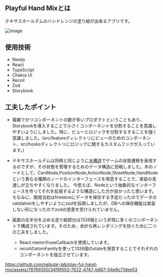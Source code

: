## Playful Hand Mixとは
テキサスホールデムのハンドレンジの塗り絵が出来るアプリです。

![image](https://github.com/nebular-lab/play-ful-hand-mix/assets/78769350/2a66ff1c-f59a-4e51-bbdc-6bce55280e02)

## 使用技術

- Nextjs
- React
- TypeScript
- Chakra UI
- Recoil
- Zod
- Storybook

## 工夫したポイント
- 複雑でかつコンポーネントの数が多いプロダクトということもあり、Storybookを導入することで小さくコンポーネントを分割することを意識しやすいようにしました。特に、ビューとロジックを分割するすることを強く意識しました。(src/featureディレクトリにビューのためのコンポーネント、src/hooksディレクトリにロジックに関するカスタムフックが入っています。)

- テキサスホールデムは将棋と同じように[木構造](https://ja.wikipedia.org/wiki/%E3%82%B2%E3%83%BC%E3%83%A0%E6%9C%A8)でゲームの状態遷移を表現するのですが、その状態を管理するためのデータ構造に苦戦しました。木のノードとして、CardNode,PositionNode,ActionNode,StreetNode,HandNodeという異なる種類のノードのインターフェースを用意することで、実装の見通しが立ちやすくなりました。
今思えば、Nodeという抽象的なインターフェースを作ってそれを拡張するような構造にした方が良かったと思います。ちなみに、開発当初はfirestoreにデータを保存する予定だったのでデータのvalidationをしやすいようにzodを採用しましたが、DBへの保存機能は実装しない形になったのでzodの恩恵を受けられていません。

- 画面の左半分を占める塗り絵部分は1326個という非常に多くのコンポーネントで構成されています。そのため、余計な再レンダリングを防ぐために二つの工夫をしました。
  - React.memoやuseCallbackを使用しています。  
  - recoilのatomFamilyを使って1326個のstateを用意することでそれぞれのコンポーネントを独立させています。

https://github.com/nebular-lab/play-ful-hand-mix/assets/78769350/34f6f653-7622-4747-b887-04e9c71dee53

